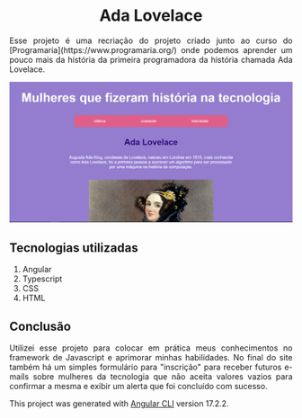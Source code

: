 <h1 align="center">Ada Lovelace</h1>

<p align="justify">Esse projeto é uma recriação do projeto criado junto ao curso do [Programaria](https://www.programaria.org/) onde podemos aprender um pouco mais da história da primeira programadora da história chamada Ada Lovelace.</p>

![Preview do projeto](https://github.com/amandakenes/ada-lovelace/blob/master/src/assets/preview.png)

<h2>Tecnologias utilizadas</h2>
<ol>
    <li>Angular</li>
    <li>Typescript</li>
    <li>CSS</li>
    <li>HTML</li>
</ol>

<h2>Conclusão</h2>
<p align="justify">Utilizei esse projeto para colocar em prática meus conhecimentos no framework de Javascript e aprimorar minhas habilidades. No final do site também há um simples formulário para "inscrição" para receber futuros e-mails sobre mulheres da tecnologia que não aceita valores vazios para confirmar a mesma e exibir um alerta que foi concluído com sucesso.</p>

This project was generated with [Angular CLI](https://github.com/angular/angular-cli) version 17.2.2.